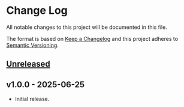 # Change Log

All notable changes to this project will be documented in this file.

The format is based on [Keep a Changelog](http://keepachangelog.com/) and this project adheres to
[Semantic Versioning](http://semver.org/).

## [Unreleased]

## v1.0.0 - 2025-06-25

- Initial release.

[Unreleased]: https://github.com/raphaelstolt/lean-package-validator/compare/v1.0.0...HEAD
